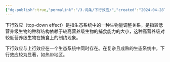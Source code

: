 ```yaml
---
{"dg-publish":true,"permalink":"/3.词条/下行效应/","created":"2024-04-28T21:05:16.630+08:00"}
---
```




下行效应（top-down effect）是指生态系统中的一种生物量调整关系，是指较低营养级生物的种群结构依赖于较高营养级生物的捕食能力的大小，这种高营养级对较低营养级生物在捕食上的制约现象。

下行效应与上行效应在一个生态系统中同时存在。在复杂且成熟的生态系统中，下行效应较为显著，如热带地区。